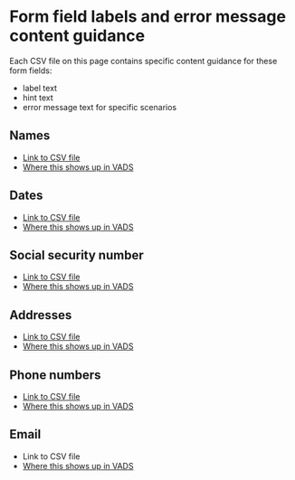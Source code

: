 # Form field labels and error message content guidance

Each CSV file on this page contains specific content guidance for these form fields:
- label text
- hint text
- error message text for specific scenarios

## Names
- [Link to CSV file](https://dvagov-my.sharepoint.com/:x:/r/personal/megan_zehnder_va_gov/_layouts/15/Doc.aspx?sourcedoc=%7BDDF1C455-E9AD-45F9-96C3-93F2A78973AE%7D&file=Names_form.patterns_VADS.xlsx&action=default&mobileredirect=true&DefaultItemOpen=1&login_hint=MEGAN.ZEHNDER%40VA.GOV&ct=1712253597579&wdOrigin=OFFICECOM-WEB.START.CONTENTACTIONS&cid=fbaad05d-4e4c-46ea-b451-85a5f70978de&wdPreviousSessionSrc=HarmonyWeb&wdPreviousSession=7e3e348b-9a98-4465-997d-5435e7639481)
- [Where this shows up in VADS](https://design.va.gov/patterns/ask-users-for/names#content-considerations)

## Dates
- [Link to CSV file](https://dvagov-my.sharepoint.com/:x:/g/personal/megan_zehnder_va_gov/EZxdAYFJrptLmNJIApCruJYBvtLCn_sSQWpaB-DdH5IHXw?e=KvhCDE)
- [Where this shows up in VADS](https://design.va.gov/patterns/ask-users-for/dates)

## Social security number
- [Link to CSV file](https://dvagov-my.sharepoint.com/:x:/g/personal/megan_zehnder_va_gov/ERsuf2_wQeVKgDyBUjrAXkABuduAfodR-7fpmSvpkyCn3w?e=FxAaCU)
- [Where this shows up in VADS](https://design.va.gov/patterns/ask-users-for/social-security-number)

## Addresses
- [Link to CSV file](https://dvagov-my.sharepoint.com/:x:/g/personal/megan_zehnder_va_gov/Eed4rQoijnNElgx6OV02eekBxTMET0RXmzvdJWfcq1RuKg?e=oNUGAa)
- [Where this shows up in VADS](https://design.va.gov/patterns/ask-users-for/addresses)

## Phone numbers
- [Link to CSV file](https://dvagov-my.sharepoint.com/:x:/g/personal/megan_zehnder_va_gov/EejZB_RQE8pNuey0z3jPsqgBlkA5xsL6nKnYv8b-7Ha2fQ?e=VaYZgY)
- [Where this shows up in VADS](https://design.va.gov/patterns/ask-users-for/phone-numbers)

## Email
- Link to CSV file
- [Where this shows up in VADS](https://design.va.gov/patterns/ask-users-for/email-address)
